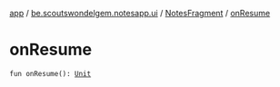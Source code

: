 [app](../../index.md) / [be.scoutswondelgem.notesapp.ui](../index.md) / [NotesFragment](index.md) / [onResume](./on-resume.md)

# onResume

`fun onResume(): `[`Unit`](https://kotlinlang.org/api/latest/jvm/stdlib/kotlin/-unit/index.html)